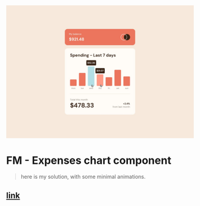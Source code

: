 ![Expenses chart](/images/active-states.jpg)
# FM - Expenses chart component

> here is my solution, with some minimal animations.

## [link](https://12-fm-soln.netlify.app/)